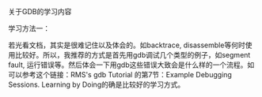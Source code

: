 关于GDB的学习内容

学习方法一：

若光看文档，其实是很难记住以及体会的。如backtrace, disassemble等何时使用比较好。所以，我推荐的方式是首先用gdb调试几个类型的例子，如segment fault, 运行错误等。然后体会一下用gdb这些错误大致会是什么样的一个流程。如可以参考这个链接：RMS's gdb Tutorial 的第7节：Example Debugging Sessions. Learning by Doing的确是比较好的学习方式。
